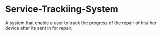 # Service-Trackiing-System
A system that enable a user to track the progress of the repair of his/ her device after its sent in for repair.
